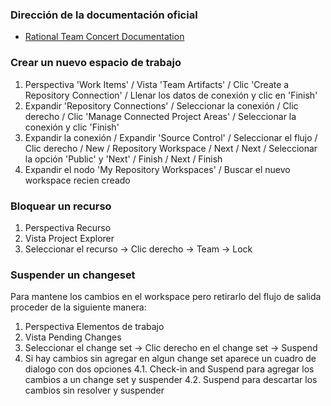### Dirección de la documentación oficial

- [Rational Team Concert Documentation](https://jazz.net/help-dev/clm/index.jsp?re=1&topic=/com.ibm.rational.clm.doc/helpindex_clm.html&scope=null)

### Crear un nuevo espacio de trabajo

1. Perspectiva 'Work Items' / Vista 'Team Artifacts' / Clic 'Create a Repository Connection' / Llenar los datos de conexión y clic en 'Finish'
2. Expandir 'Repository Connections' / Seleccionar la conexión / Clic derecho / Clic 'Manage Connected Project Areas' / Seleccionar la conexión y clic 'Finish'
3. Expandir la conexión / Expandir 'Source Control' / Seleccionar el flujo / Clic derecho / New / Repository Workspace / Next / Next / Seleccionar la opción 'Public' y 'Next' / Finish / Next / Finish
4. Expandir el nodo 'My Repository Workspaces' / Buscar el nuevo workspace recien creado

### Bloquear un recurso

1. Perspectiva Recurso
2. Vista Project Explorer
3. Seleccionar el recurso -> Clic derecho -> Team -> Lock

### Suspender un changeset

Para mantene los cambios en el workspace pero retirarlo del flujo de salida proceder de la siguiente manera:

1. Perspectiva Elementos de trabajo
2. Vista Pending Changes
3. Seleccionar el change set -> Clic derecho en el change set -> Suspend
4. Si hay cambios sin agregar en algun change set aparece un cuadro de dialogo con dos opciones
4.1. Check-in and Suspend para agregar los cambios a un change set y suspender
4.2. Suspend para descartar los cambios sin resolver y suspender
